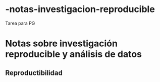 # -notas-investigacion-reproducible
Tarea para PG
# Notas sobre investigación reproducible y análisis de datos
## Reproductibilidad
